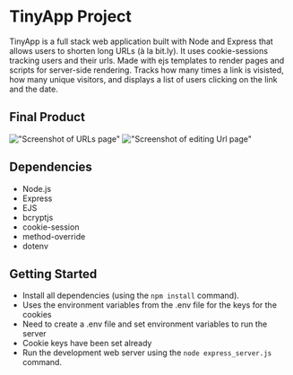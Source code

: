 # TinyApp Project

TinyApp is a full stack web application built with Node and Express that allows users to shorten long URLs (à la bit.ly). It uses cookie-sessions 
tracking users and their urls. Made with ejs templates to render pages and scripts for server-side rendering. Tracks how many times a link is visisted,
how many unique visitors, and displays a list of users clicking on the link and the date.


## Final Product

!["Screenshot of URLs page"](https://github.com/JasonSnow123/tinyapp/blob/main/docs/TinyApp_URLPage.png?raw=true)
!["Screenshot of editing Url page"](https://github.com/JasonSnow123/tinyapp/blob/main/docs/TinyApp_EditingURL.png?raw=true)

## Dependencies

- Node.js
- Express
- EJS
- bcryptjs
- cookie-session
- method-override
- dotenv

## Getting Started

- Install all dependencies (using the `npm install` command).
- Uses the environment variables from the .env file for the keys for the cookies
- Need to create a .env file and set environment variables to run the server
- Cookie keys have been set already
- Run the development web server using the `node express_server.js` command.
